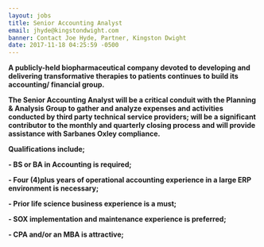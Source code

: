 ```yaml
---
layout: jobs
title: Senior Accounting Analyst
email: jhyde@kingstondwight.com
banner: Contact Joe Hyde, Partner, Kingston Dwight
date: 2017-11-18 04:25:59 -0500
---
```


**A publicly-held biopharmaceutical company devoted to developing and delivering transformative therapies to patients continues to build its accounting/ financial group.**

**The Senior Accounting Analyst will be a critical conduit with the Planning & Analysis Group to gather and analyze expenses and activities conducted by third party technical service providers; will be a significant contributor to the monthly and quarterly closing process and will provide assistance with Sarbanes Oxley compliance.**

**Qualifications include;**

**- BS or BA in Accounting is required;**

**- Four (4)plus years of operational accounting experience in a large ERP environment is necessary;**

**- Prior life science business experience is a must;**

**- SOX implementation and maintenance experience is preferred;**

**- CPA and/or an MBA is attractive;**